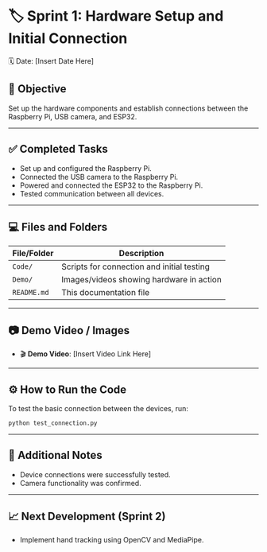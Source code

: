 # 🏷 Sprint 1: Hardware Setup and Initial Connection

🗓 Date: [Insert Date Here]

## 🎯 Objective
Set up the hardware components and establish connections between the Raspberry Pi, USB camera, and ESP32.

---

## ✅ Completed Tasks
- Set up and configured the Raspberry Pi.
- Connected the USB camera to the Raspberry Pi.
- Powered and connected the ESP32 to the Raspberry Pi.
- Tested communication between all devices.

---

## 💻 Files and Folders

| File/Folder    | Description                                |
|----------------|--------------------------------------------|
| `Code/`        | Scripts for connection and initial testing |
| `Demo/`        | Images/videos showing hardware in action   |
| `README.md`    | This documentation file                    |

---

## 📷 Demo Video / Images
- 🎬 **Demo Video**: [Insert Video Link Here]

---

## ⚙️ How to Run the Code

To test the basic connection between the devices, run:

```bash
python test_connection.py
```

---

## 📌 Additional Notes
- Device connections were successfully tested.
- Camera functionality was confirmed.

---

## 📈 Next Development (Sprint 2)
- Implement hand tracking using OpenCV and MediaPipe.
